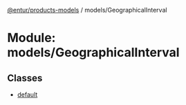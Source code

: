 [@entur/products-models](../README.md) / models/GeographicalInterval

# Module: models/GeographicalInterval

## Classes

- [default](../classes/models_GeographicalInterval.default.md)
